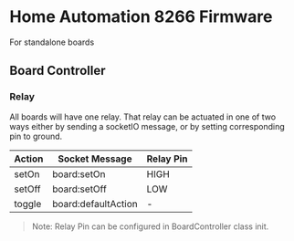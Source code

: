 # Home Automation 8266 Firmware
For standalone boards

## Board Controller

### Relay
All boards will have one relay. That relay can be actuated in one of two ways either by sending a socketIO message, or by setting corresponding pin to ground.

| Action | Socket Message | Relay Pin |
|--------|----------------|-----------|
| setOn | board:setOn | HIGH |
| setOff | board:setOff | LOW |
| toggle | board:defaultAction | - |


> Note: Relay Pin can be configured in BoardController class init.

